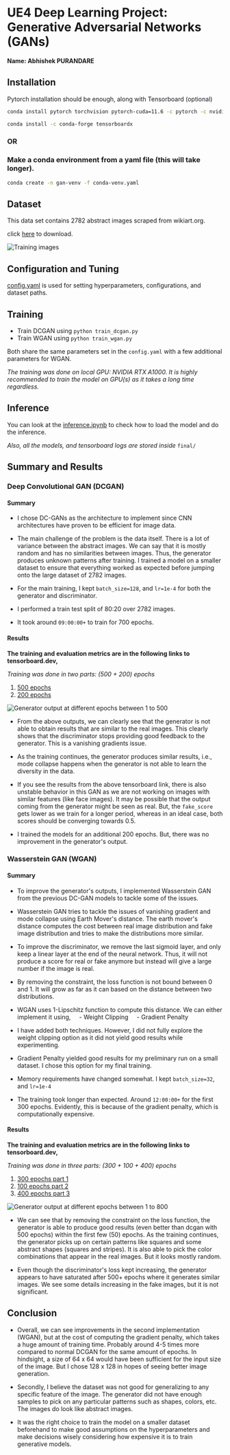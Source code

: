 # UE4 Deep Learning Project: Generative Adversarial Networks (GANs)

**Name: Abhishek PURANDARE**

## Installation
Pytorch installation should be enough, along with Tensorboard (optional)
```bash
conda install pytorch torchvision pytorch-cuda=11.6 -c pytorch -c nvidia
```
```bash
conda install -c conda-forge tensorboardx
```
### OR
### Make a conda environment from a yaml file (this will take longer).
```bash
conda create -n gan-venv -f conda-venv.yaml
```

## Dataset
This data set contains 2782 abstract images scraped from wikiart.org.

click [here](https://www.kaggle.com/datasets/bryanb/abstract-art-gallery?resource=download) to download.

![Training images](final/training_images.png)

## Configuration and Tuning
[config.yaml](config.yaml) is used for setting hyperparameters, configurations, and dataset paths.


## Training

- Train DCGAN using `python train_dcgan.py`
- Train WGAN using `python train_wgan.py`

Both share the same parameters set in the `config.yaml` with a few additional parameters for WGAN.

_The training was done on local GPU: NVIDIA RTX A1000. It is highly recommended to train the model on GPU(s) as it takes a long time regardless._

## Inference

You can look at the [inference.ipynb](inference.ipynb) to check how to load the model and do the inference.

_Also, all the models, and tensorboard logs are stored inside_ `final/`

## Summary and Results


### Deep Convolutional GAN (DCGAN)
#### Summary
- I chose DC-GANs as the architecture to implement since CNN architectures have proven to be efficient for image data.
- The main challenge of the problem is the data itself. There is a lot of variance between the abstract images. We can say that it is mostly random and has no similarities between images. Thus, the generator produces unknown patterns after training. I trained a model on a smaller dataset to ensure that everything worked as expected before jumping onto the large dataset of 2782 images.
- For the main training, I kept `batch_size=128`, and `lr=1e-4` for both the generator and discriminator.

- I performed a train test split of 80:20 over 2782 images.

- It took around `09:00:00+` to train for 700 epochs.

#### Results
**The training and evaluation metrics are in the following links to tensorboard.dev,**

_Training was done in two parts: (500 + 200) epochs_

1. [500 epochs](https://tensorboard.dev/experiment/XLeJV1c9R1abwJN5D8ES3Q/#)
2. [200 epochs](https://tensorboard.dev/experiment/7Lmwg7dxRj2kkU67cemoEA/#)

![Generator output at different epochs between 1 to 500](final/dcgan-700/images/dcgan-500-ep.gif)

- From the above outputs, we can clearly see that the generator is not able to obtain results that are similar to the real images. This clearly shows that the discriminator stops providing good feedback to the generator. This is a vanishing gradients issue.

- As the training continues, the generator produces similar results, i.e., mode collapse happens when the generator is not able to learn the diversity in the data.

- If you see the results from the above tensorboard link, there is also unstable behavior in this GAN as we are not working on images with similar features (like face images). It may be possible that the output coming from the generator might be seen as real. But, the `fake_score` gets lower as we train for a longer period, whereas in an ideal case, both scores should be converging towards 0.5.

- I trained the models for an additional 200 epochs. But, there was no improvement in the generator's output.

### Wasserstein GAN (WGAN)


#### Summary
- To improve the generator's outputs, I implemented Wasserstein GAN from the previous DC-GAN models to tackle some of the issues.

- Wasserstein GAN tries to tackle the issues of vanishing gradient and mode collapse using Earth Mover's distance. The earth mover's distance computes the cost between real image distribution and fake image distribution and tries to make the distributions more similar.

- To improve the discriminator, we remove the last sigmoid layer, and only keep a linear layer at the end of the neural network. Thus, it will not produce a score for real or fake anymore but instead will give a large number if the image is real.

- By removing the constraint, the loss function is not bound between 0 and 1. It will grow as far as it can based on the distance between two distributions.

- WGAN uses 1-Lipschitz function to compute this distance. We can either implement it using,
    - Weight Clipping
    - Gradient Penalty

- I have added both techniques. However, I did not fully explore the weight clipping option as it did not yield good results while experimenting.

- Gradient Penalty yielded good results for my preliminary run on a small dataset. I chose this option for my final training.

- Memory requirements have changed somewhat. I kept `batch_size=32`, and `lr=1e-4`

- The training took longer than expected. Around `12:00:00+` for the first 300 epochs. Evidently, this is because of the gradient penalty, which is computationally expensive.

#### Results

**The training and evaluation metrics are in the following links to tensorboard.dev,**

_Training was done in three parts: (300 + 100 + 400) epochs_

1. [300 epochs part 1](https://tensorboard.dev/experiment/Uq7hd0D9SGW8rsGMR7kOyA/#)
2. [100 epochs part 2](https://tensorboard.dev/experiment/O9jdCBnjSB2s2659lS4NKw/#)
3. [400 epochs part 3](https://tensorboard.dev/experiment/rQ66O94TQRWR8rdlJhMTow/#)

![Generator output at different epochs between 1 to 800](final/wgan-800/images/wgan-800.gif)

- We can see that by removing the constraint on the loss function, the generator is able to produce good results (even better than dcgan with 500 epochs) within the first few (50) epochs. As the training continues, the generator picks up on certain patterns like squares and some abstract shapes (squares and stripes). It is also able to pick the color combinations that appear in the real images. But it looks mostly random.

- Even though the discriminator's loss kept increasing, the generator appears to have saturated after 500+ epochs where it generates similar images. We see some details increasing in the fake images, but it is not significant.

## Conclusion

- Overall, we can see improvements in the second implementation (WGAN), but at the cost of computing the gradient penalty, which takes a huge amount of training time. Probably around 4-5 times more compared to normal DCGAN for the same amount of epochs. In hindsight, a size of 64 x 64 would have been sufficient for the input size of the image. But I chose 128 x 128 in hopes of seeing better image generation.

- Secondly, I believe the dataset was not good for generalizing to any specific feature of the image. The generator did not have enough samples to pick on any particular patterns such as shapes, colors, etc. The images do look like abstract images.

- It was the right choice to train the model on a smaller dataset beforehand to make good assumptions on the hyperparameters and make decisions wisely considering how expensive it is to train generative models.
